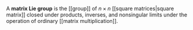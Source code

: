 A **matrix Lie group** is the [[group]] of $n \times n$ [[square matrices|square matrix]] closed under products, inverses, and nonsingular limits under the operation of ordinary [[matrix multiplication]].